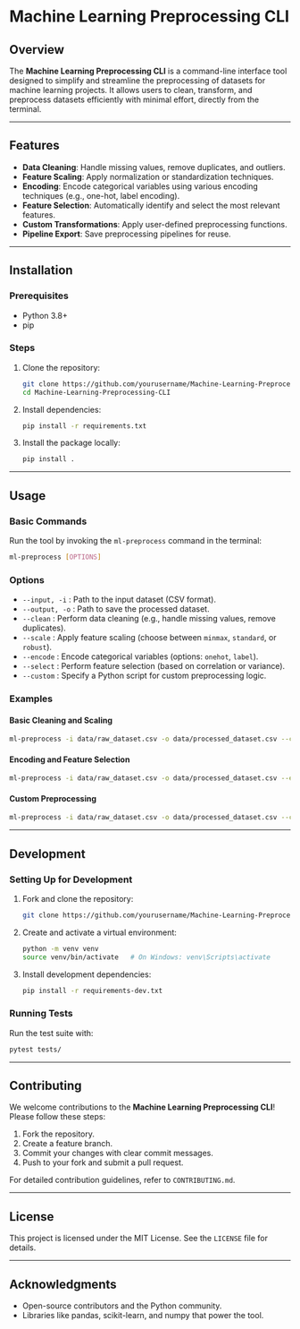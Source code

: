 # Machine Learning Preprocessing CLI

## Overview
The **Machine Learning Preprocessing CLI** is a command-line interface tool designed to simplify and streamline the preprocessing of datasets for machine learning projects. It allows users to clean, transform, and preprocess datasets efficiently with minimal effort, directly from the terminal.

---

## Features
- **Data Cleaning**: Handle missing values, remove duplicates, and outliers.
- **Feature Scaling**: Apply normalization or standardization techniques.
- **Encoding**: Encode categorical variables using various encoding techniques (e.g., one-hot, label encoding).
- **Feature Selection**: Automatically identify and select the most relevant features.
- **Custom Transformations**: Apply user-defined preprocessing functions.
- **Pipeline Export**: Save preprocessing pipelines for reuse.

---

## Installation

### Prerequisites
- Python 3.8+
- pip

### Steps
1. Clone the repository:
   ```bash
   git clone https://github.com/yourusername/Machine-Learning-Preprocessing-CLI.git
   cd Machine-Learning-Preprocessing-CLI
   ```
2. Install dependencies:
   ```bash
   pip install -r requirements.txt
   ```
3. Install the package locally:
   ```bash
   pip install .
   ```

---

## Usage

### Basic Commands
Run the tool by invoking the `ml-preprocess` command in the terminal:

```bash
ml-preprocess [OPTIONS]
```

### Options
- `--input, -i` : Path to the input dataset (CSV format).
- `--output, -o` : Path to save the processed dataset.
- `--clean` : Perform data cleaning (e.g., handle missing values, remove duplicates).
- `--scale` : Apply feature scaling (choose between `minmax`, `standard`, or `robust`).
- `--encode` : Encode categorical variables (options: `onehot`, `label`).
- `--select` : Perform feature selection (based on correlation or variance).
- `--custom` : Specify a Python script for custom preprocessing logic.

### Examples
#### Basic Cleaning and Scaling
```bash
ml-preprocess -i data/raw_dataset.csv -o data/processed_dataset.csv --clean --scale minmax
```

#### Encoding and Feature Selection
```bash
ml-preprocess -i data/raw_dataset.csv -o data/processed_dataset.csv --encode onehot --select correlation
```

#### Custom Preprocessing
```bash
ml-preprocess -i data/raw_dataset.csv -o data/processed_dataset.csv --custom my_custom_preprocessor.py
```

---

## Development

### Setting Up for Development
1. Fork and clone the repository:
   ```bash
   git clone https://github.com/yourusername/Machine-Learning-Preprocessing-CLI.git
   ```
2. Create and activate a virtual environment:
   ```bash
   python -m venv venv
   source venv/bin/activate   # On Windows: venv\Scripts\activate
   ```
3. Install development dependencies:
   ```bash
   pip install -r requirements-dev.txt
   ```

### Running Tests
Run the test suite with:
```bash
pytest tests/
```

---

## Contributing
We welcome contributions to the **Machine Learning Preprocessing CLI**! Please follow these steps:
1. Fork the repository.
2. Create a feature branch.
3. Commit your changes with clear commit messages.
4. Push to your fork and submit a pull request.

For detailed contribution guidelines, refer to `CONTRIBUTING.md`.

---

## License
This project is licensed under the MIT License. See the `LICENSE` file for details.

---


## Acknowledgments
- Open-source contributors and the Python community.
- Libraries like pandas, scikit-learn, and numpy that power the tool.

